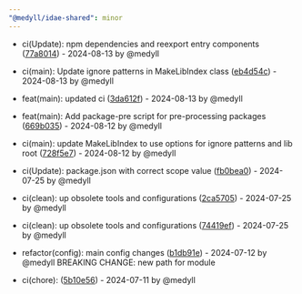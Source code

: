 ```yaml
---
"@medyll/idae-shared": minor
---
```


- ci(Update): npm dependencies and reexport entry components ([77a8014](https://github.com/medyll/idae/commit/77a80141302e696384e9866a3f23f48ea2073d90)) - 2024-08-13 by @medyll

- ci(main): Update ignore patterns in MakeLibIndex class ([eb4d54c](https://github.com/medyll/idae/commit/eb4d54c192fc1589eefa95b78b0a544883e9130b)) - 2024-08-13 by @medyll

- feat(main): updated ci ([3da612f](https://github.com/medyll/idae/commit/3da612f0f8f9da1f9dbc635abebce72a5c051a9b)) - 2024-08-13 by @medyll

- feat(main): Add package-pre script for pre-processing packages ([669b035](https://github.com/medyll/idae/commit/669b0358873f79c790d1ac3cc01e6cf7bdf1e93e)) - 2024-08-12 by @medyll

- ci(main): update MakeLibIndex to use options for ignore patterns and lib root ([728f5e7](https://github.com/medyll/idae/commit/728f5e7055c0f84e1b227a06f876706da73e3b73)) - 2024-08-12 by @medyll

- ci(Update): package.json with correct scope value ([fb0bea0](https://github.com/medyll/idae/commit/fb0bea05298132c0a1381c0801666e93fff11297)) - 2024-07-25 by @medyll

- ci(clean): up obsolete tools and configurations ([2ca5705](https://github.com/medyll/idae/commit/2ca57057f7318dd84a931d3ad3522512cf9b55d6)) - 2024-07-25 by @medyll

- ci(clean): up obsolete tools and configurations ([74419ef](https://github.com/medyll/idae/commit/74419ef0f91f27915db7235fbc348c5196ccfc2b)) - 2024-07-25 by @medyll

- refactor(config): main config changes ([b1db91e](https://github.com/medyll/idae/commit/b1db91e894eff5dfc8961d64698191b1bb9321da)) - 2024-07-12 by @medyll
  BREAKING CHANGE: new path for module
  

- ci(chore):  ([5b10e56](https://github.com/medyll/idae/commit/5b10e560043ed1d2283b2b3907ec6094ae322c3d)) - 2024-07-11 by @medyll
